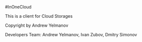 #InOneCloud

This is a client for Cloud Storages

Copyright by Andrew Yelmanov

Developers Team:
Andrew Yelmanov, Ivan Zubov, Dmitry Simonov
